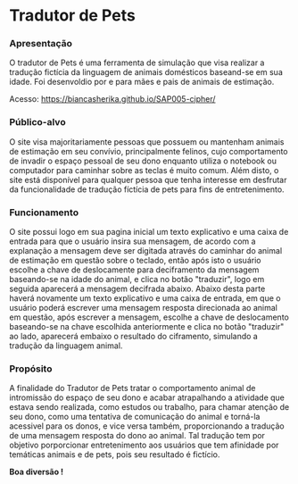 # Tradutor de Pets

### Apresentação
O tradutor de Pets é uma ferramenta de simulação que visa realizar a tradução fictícia da linguagem de animais domésticos baseand-se em sua idade. Foi desenvoldio por e para mães e pais de animais de estimação.

Acesso: https://biancasherika.github.io/SAP005-cipher/

### Público-alvo
O site visa majoritariamente pessoas que possuem ou mantenham animais de estimação em seu convívio, principalmente felinos, cujo comportamento de invadir o espaço pessoal de seu dono enquanto utiliza o notebook ou computador para caminhar sobre as teclas é muito comum. Além disto, o site está disponível para qualquer pessoa que tenha interesse em desfrutar da funcionalidade de tradução fíctícia de pets para fins de entretenimento.

### Funcionamento
O site possui logo em sua pagina inicial um texto explicativo e uma caixa de entrada para que o usuário insira sua mensagem, de acordo com a explanação a mensagem deve ser digitada através do caminhar do animal de estimação em questão sobre o teclado, então após isto o usuário escolhe a chave de deslocamente para deciframento da mensagem baseando-se na idade do animal, e clica no botão "traduzir", logo em seguida aparecerá a mensagem decifrada abaixo. 
Abaixo desta parte haverá novamente um texto explicativo e uma caixa de entrada, em que o usuário poderá escrever uma mensagem resposta direcionada ao animal em questão, após escrever a mensagem, escolhe a chave de deslocamento baseando-se na chave escolhida anteriormente e clica no botão "traduzir" ao lado, aparecerá embaixo o resultado do ciframento, simulando a tradução da linguagem animal.

### Propósito
A finalidade do Tradutor de Pets tratar o comportamento animal de intromissão do espaço de seu dono e acabar atrapalhando a atividade que estava sendo realizada, como estudos ou trabalho, para chamar atenção de seu dono, como uma tentativa de comunicação do animal e torná-la acessivel para os donos, e vice versa também, proporcionando a tradução de uma mensagem resposta do dono ao animal.
Tal tradução tem por objetivo porporcionar entretenimento aos usuários que tem afinidade por temáticas animais e de pets, pois seu resultado é fictício.

**Boa diversão !**
